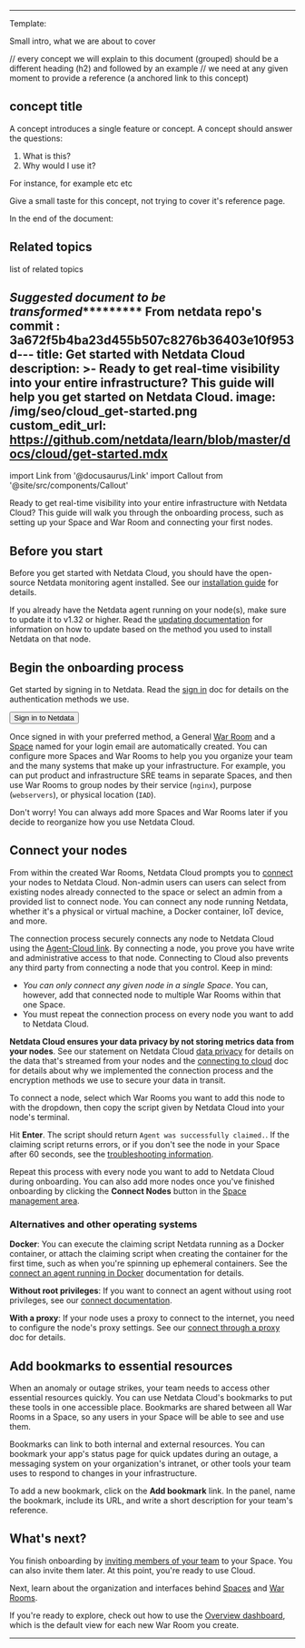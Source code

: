<!--
Title: "Overview"
custom_edit_url: "https://github.com/netdata/learn/blob/master/docs/concepts/netdata-hub/overview.md"
learn_status: "Published"
learn_topic_type: "Concepts"
learn_rel_path: "netdata-hub"
learn_docs_purpose: "Explain the Netdata Hub, operation, principals, purpose, and how Netdata runs it's SAAS Netdata Hub"
learn_repo_doc: "True"
-->


**********************************************************************
Template:

Small intro, what we are about to cover

// every concept we will explain to this document (grouped) should be a different heading (h2) and followed by an example
// we need at any given moment to provide a reference (a anchored link to this concept)
## concept title

A concept introduces a single feature or concept. A concept should answer the questions:

1. What is this?
2. Why would I use it?

For instance, for example etc etc

Give a small taste for this concept, not trying to cover it's reference page. 

In the end of the document:

## Related topics

list of related topics

*****************Suggested document to be transformed**************************
From netdata repo's commit : 3a672f5b4ba23d455b507c8276b36403e10f953d---
title: Get started with Netdata Cloud
description: >-
  Ready to get real-time visibility into your entire infrastructure? 
  This guide will help you get started on Netdata Cloud.
image: /img/seo/cloud_get-started.png
custom_edit_url: https://github.com/netdata/learn/blob/master/docs/cloud/get-started.mdx
---

import Link from '@docusaurus/Link'
import Callout from '@site/src/components/Callout'

Ready to get real-time visibility into your entire infrastructure with Netdata Cloud? This guide will walk you through
the onboarding process, such as setting up your Space and War Room and connecting your first nodes.

## Before you start

Before you get started with Netdata Cloud, you should have the open-source Netdata monitoring agent installed. See our
[installation guide](/docs/get-started) for details.

If you already have the Netdata agent running on your node(s), make sure to update it to v1.32 or higher. Read the
[updating documentation](/docs/agent/packaging/installer/update/) for information on how to update based on the method
you used to install Netdata on that node.

## Begin the onboarding process

Get started by signing in to Netdata. Read the [sign in](/docs/cloud/manage/sign-in) doc for details on the
authentication methods we use.

<Link to="https://app.netdata.cloud" className="group">
    <button className="relative text-text bg-gray-200 px-4 py-2 rounded">
        <span className="z-10 relative font-semibold group-hover:text-gray-100">Sign in to Netdata</span>
        <div className="opacity-0 group-hover:opacity-100 transition absolute z-0 inset-0 bg-gradient-to-r from-green to-green-lighter rounded"></div>
    </button>
</Link>

Once signed in with your preferred method, a General [War Room](/docs/cloud/war-rooms) and a [Space](/docs/cloud/spaces) 
named for your login email are automatically created. You can configure more Spaces and War Rooms to help you you organize your team 
and the many systems that make up your infrastructure. For example, you can put product and infrastructure SRE teams in separate 
Spaces, and then use War Rooms to group nodes by their service (`nginx`), purpose (`webservers`), or physical location (`IAD`).

Don't worry! You can always add more Spaces and War Rooms later if you decide to reorganize how you use Netdata Cloud.

## Connect your nodes

From within the created War Rooms, Netdata Cloud prompts you to [connect](/docs/agent/claim) your nodes to Netdata Cloud. Non-admin 
users can users can select from existing nodes already connected to the space or select an admin from a provided list to connect node. 
You can connect any node running Netdata, whether it's a physical or virtual machine, a Docker container, IoT device, and more. 

The connection process securely connects any node to Netdata Cloud using the [Agent-Cloud link](/docs/agent/aclk). By
connecting a node, you prove you have write and administrative access to that node. Connecting to Cloud also prevents any third party
from connecting a node that you control. Keep in mind:

- _You can only connect any given node in a single Space_. You can, however, add that connected node to multiple War Rooms
  within that one Space.
- You must repeat the connection process on every node you want to add to Netdata Cloud.

<Callout type="notice">

**Netdata Cloud ensures your data privacy by not storing metrics data from your nodes**. See our statement on Netdata
Cloud [data privacy](/docs/agent/aclk/#data-privacy) for details on the data that's streamed from your nodes and the
[connecting to cloud](/docs/agent/claim) doc for details about why we implemented the connection process and the encryption methods
we use to secure your data in transit. 

</Callout>

To connect a node, select which War Rooms you want to add this node to with the dropdown, then copy the script given by
Netdata Cloud into your node's terminal.

Hit **Enter**. The script should return `Agent was successfully claimed.`. If the claiming script returns errors, or if
you don't see the node in your Space after 60 seconds, see the [troubleshooting
information](/docs/agent/claim#troubleshooting).

Repeat this process with every node you want to add to Netdata Cloud during onboarding. You can also add more nodes once
you've finished onboarding by clicking the **Connect Nodes** button in the [Space management
area](/docs/cloud/spaces/#manage-spaces).

### Alternatives and other operating systems

**Docker**: You can execute the claiming script Netdata running as a Docker container, or attach the claiming script
when creating the container for the first time, such as when you're spinning up ephemeral containers. See the [connect an agent running in Docker](/docs/agent/claim#connect-an-agent-running-in-docker) documentation for details.

**Without root privileges**: If you want to connect an agent without using root privileges, see our [connect
documentation](/docs/agent/claim#connect-an-agent-without-root-privileges).

**With a proxy**: If your node uses a proxy to connect to the internet, you need to configure the node's proxy settings.
See our [connect through a proxy](/docs/agent/claim#connect-through-a-proxy) doc for details.

## Add bookmarks to essential resources

When an anomaly or outage strikes, your team needs to access other essential resources quickly. You can use Netdata
Cloud's bookmarks to put these tools in one accessible place. Bookmarks are shared between all War Rooms in a Space, so
any users in your Space will be able to see and use them.

Bookmarks can link to both internal and external resources. You can bookmark your app's status page for quick updates
during an outage, a messaging system on your organization's intranet, or other tools your team uses to respond to
changes in your infrastructure.

To add a new bookmark, click on the **Add bookmark** link. In the panel, name the bookmark, include its URL, and write a
short description for your team's reference.

## What's next?

You finish onboarding by [inviting members of your team](/docs/cloud/manage/invite-your-team) to your Space. You
can also invite them later. At this point, you're ready to use Cloud.

Next, learn about the organization and interfaces behind [Spaces](/docs/cloud/spaces) and [War
Rooms](/docs/cloud/war-rooms).

If you're ready to explore, check out how to use the [Overview dashboard](/docs/cloud/visualize/overview), which is the
default view for each new War Room you create.
*******************************************************************************
